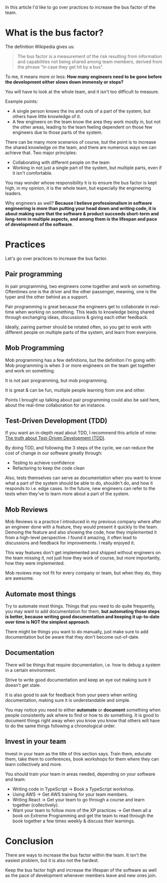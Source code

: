 In this article I'd like to go over practices to increase the bus factor of the team.

# What is the bus factor?

The definition Wikipedia gives us:

> The bus factor is a measurement of the risk resulting from information and capabilities not being shared among team members, derived from the phrase "in case they get hit by a bus".

To me, it means more or less: **How many engineers need to be gone before the development either slows down immensly or stops?**

You will have to look at the whole team, and it isn't too difficult to measure.

Example points:

- A single person knows the ins and outs of a part of the system, but others have little knowledge of it.
- A few engineers on the team know the area they work mostly in, but not the other areas, leading to the team feeling dependent on those few engineers due to those parts of the system.

There can be many more scenarios of course, but the point is to increase the shared knowledge on the team, and there are numerous ways we can achieve that. Two major principles:

- Collaborating with different people on the team
- Working in not just a single part of the system, but multiple parts, even if it isn't comfortable.

You may wonder whose responsibility it is to ensure the bus factor is kept high, in my opinion, it is the whole team, but especially the engineering leaders.

Why engineers as well? **Because I believe professionalism in software engineering is more than putting your head down and writing code, it is about making sure that the software & product succeeds short-term and long-term in multiple aspects, and among them is the lifespan and pace of development of the software**.

# Practices

Let's go over practices to increase the bus factor.

## Pair programming

In pair programming, two engineers come together and work on something. Oftentimes one is the driver and the other passenger, meaning, one is the typer and the other behind as a support.

Pair programming is great because the engineers get to collaborate in real-time when working on something. This leads to knowledge being shared through exchanging ideas, discussions & giving each other feedback.

Ideally, pairing partner should be rotated often, so you get to work with different people on multiple parts of the system, and learn from everyone.

## Mob Programming

Mob programming has a few definitions, but the definition I'm going with: Mob programming is when 3 or more engineers on the team get together and work on something.

It is not pair programming, but mob programming.

It is great & can be fun, multiple people learning from one and other.

Points I brought up talking about pair programming could also be said here, about the real-time collaboration for an instance.

## Test-Driven Development (TDD)

If you want an in-depth read about TDD, I recommend this article of mine: [The truth about Test-Driven Development (TDD)](https://tigerabrodi.blog/the-truth-about-test-driven-development-tdd).

By doing TDD, and following the 3 steps of the cycle, we can reduce the cost of change in our software greatly through:

- Testing to achieve confidence
- Refactoring to keep the code clean

Also, tests themselves can serve as documentation when you want to know what a part of the system should be able to do, shouldn't do, and how it responds to i.e. edge cases. In the future, new engineers can refer to the tests when they've to learn more about a part of the system.

## Mob Reviews

Mob Reviews is a practice I introduced in my previous company where after an engineer done with a feature, they would present it quickly to the team. Demoing the feature and also showing the code, how they implemented it from a high-level perspective. I found it amazing, it often lead to discussions and feedback for improvements. I really enjoyed it.

This way features don't get implemented and shipped without engineers on the team missing it, not just how they work of course, but more importantly, how they were implemented.

Mob reviews may not fit for every company or team, but when they do, they are awesome.

## Automate most things

Try to automate most things. Things that you need to do quite frequently, you may want to add documentation for them, **but automating those steps is better, because writing good documentation and keeping it up-to-date over time is NOT the simplest approach**.

There might be things you want to do manually, just make sure to add documentation but be aware that they don't become out-of-date.

## Documentation

There will be things that require documentation, i.e. how to debug a system in a certain environment.

Strive to write good documentation and keep an eye out making sure it doesn't get stale.

It is also good to ask for feedback from your peers when writing documentation, making sure it is understandable and simple.

You may notice you need to either **automate** or **document** something when people consistently ask where to find or how to do something. It is good to document things right away when you know you know that others will have to do the same things following a chronological order.

## Invest in your team

Invest in your team as the title of this section says. Train them, educate them, take them to conferences, book workshops for them where they can learn collectively and more.

You should train your team in areas needed, depending on your software and team:

- Writing code in TypeScript -> Book a TypeScript workshop.
- Using AWS -> Get AWS training for your team members.
- Writing React -> Get your team to go through a course and learn together (collectively).
- Want your team to follow more of the XP practices -> Get them all a book on Extreme Programming and get the team to read through the book together a few times weekly & discuss their learnings.

# Conclusion

There are ways to increase the bus factor within the team. It isn't the easiest problem, but it is also not the hardest.

Keep the bus factor high and increase the lifespan of the software as well as the pace of development whenever members leave and new ones join.
